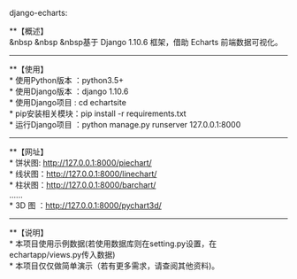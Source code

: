 django-echarts:


**【概述】</br> 
         &nbsp &nbsp &nbsp基于 Django 1.10.6 框架，借助 Echarts 前端数据可视化。 </br>
***
**【使用】</br>
         * 使用Python版本 ：python3.5+ </br>
         * 使用Django版本 ：django 1.10.6 </br>
         * 使用Django项目 : cd echartsite </br>
         * pip安装相关模块：pip install -r requirements.txt </br>
         * 运行Django项目 ：python manage.py runserver 127.0.0.1:8000 </br>
***
**【网址】</br>
         * 饼状图: http://127.0.0.1:8000/piechart/ </br>
         * 线状图：http://127.0.0.1:8000/linechart/ </br>
         * 柱状图：http://127.0.0.1:8000/barchart/ </br>
         ...... </br>
         * 3D 图 ：http://127.0.0.1:8000/pychart3d/ </br>
***
**【说明】</br>
         * 本项目使用示例数据(若使用数据库则在setting.py设置，在echartapp/views.py传入数据) </br>
         * 本项目仅仅做简单演示（若有更多需求，请查阅其他资料)。</br>

